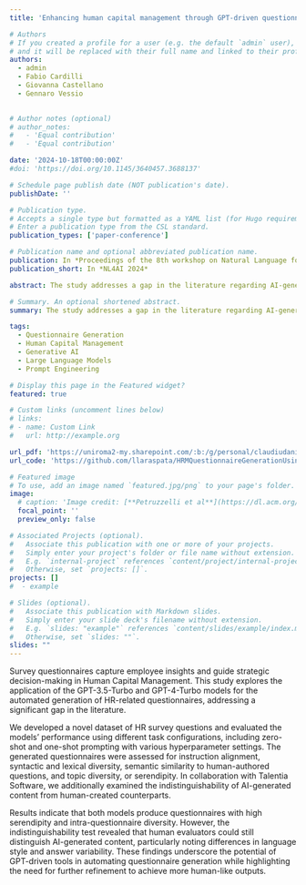 ```yaml
---
title: 'Enhancing human capital management through GPT-driven questionnaire generation'

# Authors
# If you created a profile for a user (e.g. the default `admin` user), write the username (folder name) here
# and it will be replaced with their full name and linked to their profile.
authors:
  - admin
  - Fabio Cardilli
  - Giovanna Castellano
  - Gennaro Vessio
  

# Author notes (optional)
# author_notes:
#   - 'Equal contribution'
#   - 'Equal contribution'

date: '2024-10-18T00:00:00Z'
#doi: 'https://doi.org/10.1145/3640457.3688137'

# Schedule page publish date (NOT publication's date).
publishDate: ''

# Publication type.
# Accepts a single type but formatted as a YAML list (for Hugo requirements).
# Enter a publication type from the CSL standard.
publication_types: ['paper-conference']

# Publication name and optional abbreviated publication name.
publication: In *Proceedings of the 8th workshop on Natural Language for Artificial Intelligence*
publication_short: In *NL4AI 2024*

abstract: The study addresses a gap in the literature regarding AI-generated surveys for Human Capital Management. A novel dataset of HR questions was developed, and the models were evaluated using different techniques, such as zero-shot and one-shot prompting, to assess their ability to generate diverse, semantically accurate, and instruction-aligned questions. The evaluation focused on several aspects, that is syntactic and lexical diversity, alignment with human-authored questions, and serendipity.

# Summary. An optional shortened abstract.
summary: The study addresses a gap in the literature regarding AI-generated surveys for Human Capital Management. A novel dataset of HR questions was developed, and the models were evaluated using different techniques, such as zero-shot and one-shot prompting, to assess their ability to generate diverse, semantically accurate, and instruction-aligned questions.

tags:
  - Questionnaire Generation
  - Human Capital Management
  - Generative AI
  - Large Language Models
  - Prompt Engineering

# Display this page in the Featured widget?
featured: true

# Custom links (uncomment lines below)
# links:
# - name: Custom Link
#   url: http://example.org

url_pdf: 'https://uniroma2-my.sharepoint.com/:b:/g/personal/claudiudaniel_hromei_alumni_uniroma2_eu/EQn1_ibX2PRIiH9knF7fisUBYmTQpygq0MWaRKntADw6AA?e=Mjm5Ud'
url_code: 'https://github.com/llaraspata/HRMQuestionnaireGenerationUsingLLM'

# Featured image
# To use, add an image named `featured.jpg/png` to your page's folder.
image:
  # caption: 'Image credit: [**Petruzzelli et al**](https://dl.acm.org/doi/10.1145/3640457.3688137)'
  focal_point: ''
  preview_only: false

# Associated Projects (optional).
#   Associate this publication with one or more of your projects.
#   Simply enter your project's folder or file name without extension.
#   E.g. `internal-project` references `content/project/internal-project/index.md`.
#   Otherwise, set `projects: []`.
projects: []
#  - example

# Slides (optional).
#   Associate this publication with Markdown slides.
#   Simply enter your slide deck's filename without extension.
#   E.g. `slides: "example"` references `content/slides/example/index.md`.
#   Otherwise, set `slides: ""`.
slides: ""
---
```


Survey questionnaires capture employee insights and guide strategic decision-making in Human Capital Management. This study explores the application of the GPT-3.5-Turbo and GPT-4-Turbo models for the automated generation of HR-related questionnaires, addressing a significant gap in the literature. 

We developed a novel dataset of HR survey questions and evaluated the models’ performance using different task configurations, including zero-shot and one-shot prompting with various hyperparameter settings. The generated questionnaires were assessed for instruction alignment, syntactic and lexical diversity, semantic similarity to human-authored questions, and topic diversity, or serendipity. In collaboration with Talentia Software, we additionally examined the indistinguishability of AI-generated content from human-created counterparts. 

Results indicate that both models produce questionnaires with high serendipity and intra-questionnaire diversity. However, the indistinguishability test revealed that human evaluators could still distinguish AI-generated content, particularly noting differences in language style and answer variability. These findings underscore the potential of GPT-driven tools in automating questionnaire generation while highlighting the need for further refinement to achieve more human-like outputs.